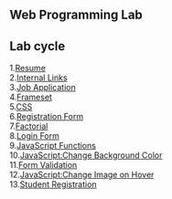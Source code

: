 Web Programming Lab
-------------------
Lab cycle
---------
1.[Resume](Resume)  
2.[Internal Links](InternalLink)  
3.[Job Application](ApplicationForm)  
4.[Frameset](Frameset)  
5.[CSS](Css)  
6.[Registration Form]()  
7.[Factorial](factorial.php)  
8.[Login Form](signup)  
9.[JavaScript Functions]()  
10.[JavaScript:Change Background Color]()  
11.[Form Validation](formvalidation.html)  
12.[JavaScript:Change Image on Hover]()  
13.[Student Registration]()  

